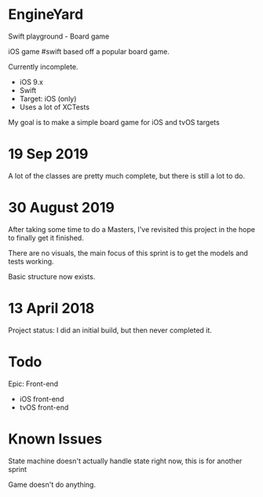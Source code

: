# EngineYard
Swift playground - Board game

iOS game #swift based off a popular board game.

Currently incomplete.

* iOS 9.x
* Swift
* Target: iOS (only)
* Uses a lot of XCTests

My goal is to make a simple board game for iOS and tvOS targets

# 19 Sep 2019

A lot of the classes are pretty much complete, but there is still a lot to do.

# 30 August 2019

After taking some time to do a Masters, I've revisited this project in the hope to finally get it finished.

There are no visuals, the main focus of this sprint is to get the models and tests working.

Basic structure now exists.

# 13 April 2018

Project status: I did an initial build, but then never completed it.

# Todo

Epic: Front-end
* iOS front-end
* tvOS front-end

# Known Issues

State machine doesn't actually handle state right now, this is for another sprint

Game doesn't do anything.